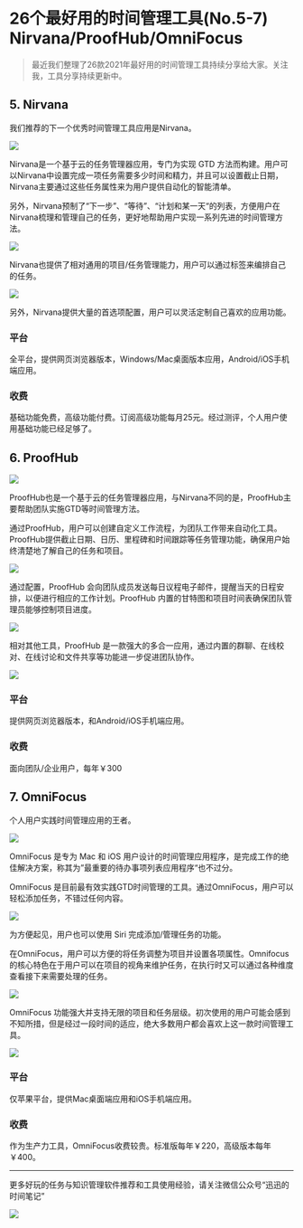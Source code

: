 # 26个最好用的时间管理工具(No.5-7) Nirvana/ProofHub/OmniFocus

> 最近我们整理了26款2021年最好用的时间管理工具持续分享给大家。关注我，工具分享持续更新中。

## 5. Nirvana

我们推荐的下一个优秀时间管理工具应用是Nirvana。

![](https://pic4.zhimg.com/80/v2-0bfae2d2e417228a6a3a858588c0cfb3_1440w.jpg)

Nirvana是一个基于云的任务管理器应用，专门为实现 GTD 方法而构建。用户可以Nirvana中设置完成一项任务需要多少时间和精力，并且可以设置截止日期，Nirvana主要通过这些任务属性来为用户提供自动化的智能清单。

另外，Nirvana预制了“下一步”、“等待”、“计划和某一天“的列表，方便用户在Nirvana梳理和管理自己的任务，更好地帮助用户实现一系列先进的时间管理方法。

![](https://pic3.zhimg.com/80/v2-d907ee5886f01a9cf459379783bbb966_1440w.jpg)

Nirvana也提供了相对通用的项目/任务管理能力，用户可以通过标签来编排自己的任务。

![](https://pic3.zhimg.com/80/v2-3f58dd1660e22af87dd2ef67dd8bfec2_1440w.jpg)

另外，Nirvana提供大量的首选项配置，用户可以灵活定制自己喜欢的应用功能。

### 平台

全平台，提供网页浏览器版本，Windows/Mac桌面版本应用，Android/iOS手机端应用。

### 收费

基础功能免费，高级功能付费。订阅高级功能每月25元。经过测评，个人用户使用基础功能已经足够了。

## 6. ProofHub

![](https://pic1.zhimg.com/80/v2-92697da234b71f4dc782565c84f8d758_1440w.jpg)

ProofHub也是一个基于云的任务管理器应用，与Nirvana不同的是，ProofHub主要帮助团队实施GTD等时间管理方法。

通过ProofHub，用户可以创建自定义工作流程，为团队工作带来自动化工具。ProofHub提供截止日期、日历、里程碑和时间跟踪等任务管理功能，确保用户始终清楚地了解自己的任务和项目。

![](https://pic4.zhimg.com/80/v2-e23856243bcb54ca361eb3202236d9d7_1440w.jpg)

通过配置，ProofHub 会向团队成员发送每日议程电子邮件，提醒当天的日程安排，以便进行相应的工作计划。ProofHub 内置的甘特图和项目时间表确保团队管理员能够控制项目进度。

![](https://pic3.zhimg.com/80/v2-e03cee5f8fbbd0ce8973b78840f09dae_1440w.jpg)

相对其他工具，ProofHub 是一款强大的多合一应用，通过内置的群聊、在线校对、在线讨论和文件共享等功能进一步促进团队协作。

![](https://pic1.zhimg.com/80/v2-d59a264c8e6c660373ab74592aa30390_1440w.jpg)

### 平台

提供网页浏览器版本，和Android/iOS手机端应用。

### 收费

面向团队/企业用户，每年￥300

## 7. OmniFocus

个人用户实践时间管理应用的王者。

![](https://pic3.zhimg.com/80/v2-9ddcb4b5bb617276ac77be1a8d7b7b9e_1440w.jpg)

OmniFocus 是专为 Mac 和 iOS 用户设计的时间管理应用程序，是完成工作的绝佳解决方案，称其为”最重要的待办事项列表应用程序“也不过分。

OmniFocus 是目前最有效实践GTD时间管理的工具。通过OmniFocus，用户可以轻松添加任务，不错过任何内容。

![](https://pic4.zhimg.com/80/v2-e07fa7dab56add2f3a15fde013f7f107_1440w.jpg)

为方便起见，用户也可以使用 Siri 完成添加/管理任务的功能。

在OmniFocus，用户可以方便的将任务调整为项目并设置各项属性。Omnifocus的核心特色在于用户可以在项目的视角来维护任务，在执行时又可以通过各种维度查看接下来需要处理的任务。

![](https://pic4.zhimg.com/80/v2-3dec9ec88267498c49618da36087b483_1440w.jpg)

OmniFocus 功能强大并支持无限的项目和任务层级。初次使用的用户可能会感到不知所措，但是经过一段时间的适应，绝大多数用户都会喜欢上这一款时间管理工具。

![](https://pic4.zhimg.com/80/v2-d3de35b63d9b27b07b1fa1d0c117729b_1440w.jpg)

### 平台

仅苹果平台，提供Mac桌面端应用和iOS手机端应用。

### 收费

作为生产力工具，OmniFocus收费较贵。标准版每年￥220，高级版本每年￥400。

---
更多好玩的任务与知识管理软件推荐和工具使用经验，请关注微信公众号“迅迅的时间笔记”

![](https://xunxun2hei.oss-cn-shanghai.aliyuncs.com/documents/todo2/qrcode_for_gh_d14fa0fe79e4_430.jpg)